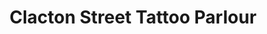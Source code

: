---
title: "Clacton Street Tattoo Parlour"
url: /clacton-on-sea/clacton-street-tattoo-parlour/
shop: Tattoo
---